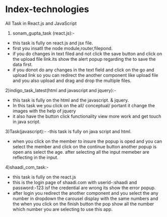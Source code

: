 # Index-technologies
All Task in React.js and JavaScript
1) sonam_gupta_task (react.js):-
- this task is fully on react.js and jsx file.
- first you insatll the node module,router,filepond.
- if you do changes in  text filed and not click the save button and click on the upload file link.its show the alert popup regarding the to save the data first.
- if you donot do any changes in the text field and click on the go and upload link so you can redirect the another component like upload file and you also upload and drag and drop the multiple files.


2)indigo_task_latest(html and javascript and jquery):-
- this task is fully on the html and the javascript. & jquery.
- In this task we you click on the all/ conceptual/ portant it change the images with the help of jquery
-  it also have the button click functionality view more work and get touch in java script.

3)Task(javascript):- 
-this task is fully on java script and html.
- when you click on the member to insure the popup is oped and you can select the member and click on the continue button another popup is open ans select the age.
after selecting all the input memeber are reflecting in the input.

4)shaadi_com_task:-
- this task is fully on the react.js
- this is the login page of shaadi.com with userid-:shaadi and password:-123 isf the credential are wrong its show the error popup.
- after login you redirect the another component and you select the any number  in dropdown the carousel 
display with the same numbers and the when you click on the finish button the pop show all the number which 
number you are selecting to use this app. 
